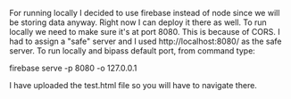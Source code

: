 For running locally I decided to use firebase instead of node since we will be storing data anyway. Right now I can deploy it there as well. To run locally we need to make sure it's at port 8080. This is because of CORS. I had to assign a "safe" server and I used http://localhost:8080/ as the safe server. To run locally and bipass default port, from command type:

firebase serve -p 8080 -o 127.0.0.1

I have uploaded the test.html file so you will have to navigate there. 